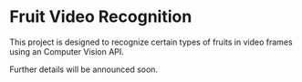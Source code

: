 # Fruit Video Recognition

This project is designed to recognize certain types of fruits in video frames using an Computer Vision API.

Further details will be announced soon.